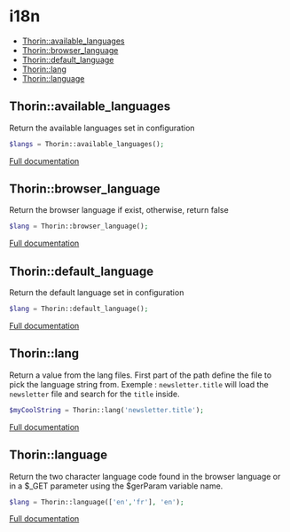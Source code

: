 # i18n

- [Thorin::available_languages](#Thorin::available_languages)
- [Thorin::browser_language](#Thorin::browser_language)
- [Thorin::default_language](#Thorin::default_language)
- [Thorin::lang](#Thorin::lang)
- [Thorin::language](#Thorin::language)
<a name="Thorin::available_languages"></a>
## Thorin::available_languages
Return the available languages set in configuration

```php
$langs = Thorin::available_languages();
```

[Full documentation](/doc/src/functions/i18n/t_available_languages.md)

<a name="Thorin::browser_language"></a>
## Thorin::browser_language
Return the browser language if exist, otherwise, return false

```php
$lang = Thorin::browser_language();
```

[Full documentation](/doc/src/functions/i18n/t_browser_language.md)

<a name="Thorin::default_language"></a>
## Thorin::default_language
Return the default language set in configuration

```php
$lang = Thorin::default_language();
```

[Full documentation](/doc/src/functions/i18n/t_default_language.md)

<a name="Thorin::lang"></a>
## Thorin::lang
Return a value from the lang files. First part of the path define the file to pick the language string from.
Exemple : `newsletter.title` will load the `newsletter` file and search for the `title` inside.
```php
$myCoolString = Thorin::lang('newsletter.title');
```

[Full documentation](/doc/src/functions/i18n/t_lang.md)

<a name="Thorin::language"></a>
## Thorin::language
Return the two character language code found in the browser language or in
a $_GET parameter using the $gerParam variable name.

```php
$lang = Thorin::language(['en','fr'], 'en');
```

[Full documentation](/doc/src/functions/i18n/t_language.md)
